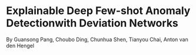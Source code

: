 # Explainable Deep Few-shot Anomaly Detectionwith Deviation Networks
By Guansong Pang, Choubo Ding, Chunhua Shen, Tianyou Chai, Anton van den Hengel

